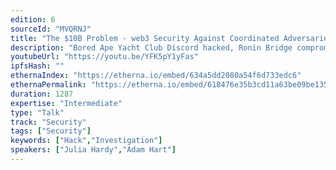 ```yaml
---
edition: 6
sourceId: "MVQRNJ"
title: "The $10B Problem - web3 Security Against Coordinated Adversaries"
description: "Bored Ape Yacht Club Discord hacked, Ronin Bridge compromised, the news articles are fraught with Ethereum exploits. Chainalysis has identified that these attacks are often executed by a small circle of well-funded, well-coordinated adversaries. In this session, Chainalysis examines how these actors operate, how we investigate the flow of funds to try to disrupt attacks, and how the web3 community can work together to raise costs for attackers using the transparency of public blockchains."
youtubeUrl: "https://youtu.be/YFK5pY1yFas"
ipfsHash: ""
ethernaIndex: "https://etherna.io/embed/634a5dd2080a54f6d733edc6"
ethernaPermalink: "https://etherna.io/embed/618476e35b3cd11a63be09be135d378d017cb923d7154e5ab425191b47369c12"
duration: 1287
expertise: "Intermediate"
type: "Talk"
track: "Security"
tags: ["Security"]
keywords: ["Hack","Investigation"]
speakers: ["Julia Hardy","Adam Hart"]
---
```


